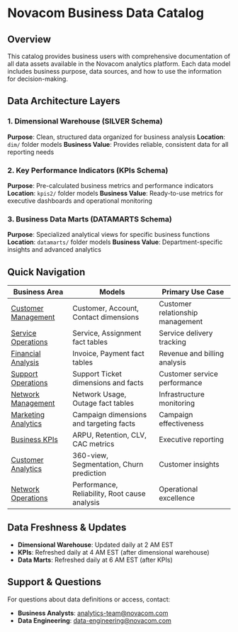 # Novacom Business Data Catalog

## Overview
This catalog provides business users with comprehensive documentation of all data assets available in the Novacom analytics platform. Each data model includes business purpose, data sources, and how to use the information for decision-making.

## Data Architecture Layers

### 1. Dimensional Warehouse (SILVER Schema)
**Purpose**: Clean, structured data organized for business analysis
**Location**: `dim/` folder models
**Business Value**: Provides reliable, consistent data for all reporting needs

### 2. Key Performance Indicators (KPIs Schema) 
**Purpose**: Pre-calculated business metrics and performance indicators
**Location**: `kpis2/` folder models
**Business Value**: Ready-to-use metrics for executive dashboards and operational monitoring

### 3. Business Data Marts (DATAMARTS Schema)
**Purpose**: Specialized analytical views for specific business functions
**Location**: `datamarts/` folder models
**Business Value**: Department-specific insights and advanced analytics

## Quick Navigation

| Business Area | Models | Primary Use Case |
|---------------|--------|------------------|
| [Customer Management](./dimensional_warehouse/customer_models.md) | Customer, Account, Contact dimensions | Customer relationship management |
| [Service Operations](./dimensional_warehouse/service_models.md) | Service, Assignment fact tables | Service delivery tracking |
| [Financial Analysis](./dimensional_warehouse/financial_models.md) | Invoice, Payment fact tables | Revenue and billing analysis |
| [Support Operations](./dimensional_warehouse/support_models.md) | Support Ticket dimensions and facts | Customer service performance |
| [Network Management](./dimensional_warehouse/network_models.md) | Network Usage, Outage fact tables | Infrastructure monitoring |
| [Marketing Analytics](./dimensional_warehouse/marketing_models.md) | Campaign dimensions and targeting facts | Campaign effectiveness |
| [Business KPIs](./kpis/business_kpis.md) | ARPU, Retention, CLV, CAC metrics | Executive reporting |
| [Customer Analytics](./datamarts/customer_analytics.md) | 360-view, Segmentation, Churn prediction | Customer insights |
| [Network Operations](./datamarts/network_operations.md) | Performance, Reliability, Root cause analysis | Operational excellence |

## Data Freshness & Updates
- **Dimensional Warehouse**: Updated daily at 2 AM EST
- **KPIs**: Refreshed daily at 4 AM EST (after dimensional warehouse)
- **Data Marts**: Refreshed daily at 6 AM EST (after KPIs)

## Support & Questions
For questions about data definitions or access, contact:
- **Business Analysts**: analytics-team@novacom.com
- **Data Engineering**: data-engineering@novacom.com